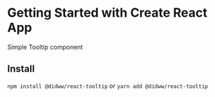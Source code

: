 # Getting Started with Create React App

Simple Tooltip component

## Install

`npm install @didww/react-tooltip` or `yarn add @didww/react-tooltip`
